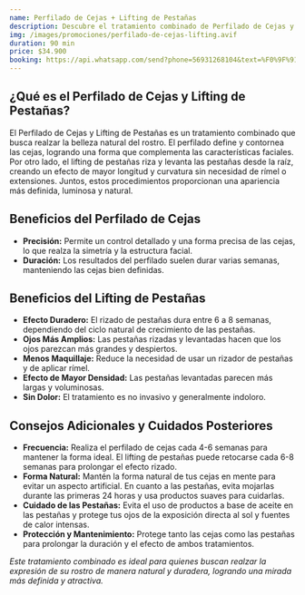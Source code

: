 ```yaml
---
name: Perfilado de Cejas + Lifting de Pestañas
description: Descubre el tratamiento combinado de Perfilado de Cejas y Lifting de Pestañas, diseñado para realzar tu belleza natural. Define tus cejas y riza tus pestañas para lograr una mirada más luminosa y atractiva, todo sin necesidad de rímel. Ideal para un look duradero y natural.
img: /images/promociones/perfilado-de-cejas-lifting.avif
duration: 90 min
price: $34.900
booking: https://api.whatsapp.com/send?phone=56931268104&text=%F0%9F%91%8B%F0%9F%8F%BB%20%C2%A1Hola!%20Quisiera%20agendar%20una%20hora%20para%20la%20promoci%C3%B3n%20de%20perfilado%20de%20cejas%20%2B%20lifting%20de%20pesta%C3%B1as.
---
```


## ¿Qué es el Perfilado de Cejas y Lifting de Pestañas?

El Perfilado de Cejas y Lifting de Pestañas es un tratamiento combinado que busca realzar la belleza natural del rostro. El perfilado define y contornea las cejas, logrando una forma que complementa las características faciales. Por otro lado, el lifting de pestañas riza y levanta las pestañas desde la raíz, creando un efecto de mayor longitud y curvatura sin necesidad de rímel o extensiones. Juntos, estos procedimientos proporcionan una apariencia más definida, luminosa y natural.

## Beneficios del Perfilado de Cejas

- **Precisión:** Permite un control detallado y una forma precisa de las cejas, lo que realza la simetría y la estructura facial.
- **Duración:** Los resultados del perfilado suelen durar varias semanas, manteniendo las cejas bien definidas.

## Beneficios del Lifting de Pestañas

- **Efecto Duradero:** El rizado de pestañas dura entre 6 a 8 semanas, dependiendo del ciclo natural de crecimiento de las pestañas.
- **Ojos Más Amplios:** Las pestañas rizadas y levantadas hacen que los ojos parezcan más grandes y despiertos.
- **Menos Maquillaje:** Reduce la necesidad de usar un rizador de pestañas y de aplicar rímel.
- **Efecto de Mayor Densidad:** Las pestañas levantadas parecen más largas y voluminosas.
- **Sin Dolor:** El tratamiento es no invasivo y generalmente indoloro.

## Consejos Adicionales y Cuidados Posteriores

- **Frecuencia:** Realiza el perfilado de cejas cada 4-6 semanas para mantener la forma ideal. El lifting de pestañas puede retocarse cada 6-8 semanas para prolongar el efecto rizado.
- **Forma Natural:** Mantén la forma natural de tus cejas en mente para evitar un aspecto artificial. En cuanto a las pestañas, evita mojarlas durante las primeras 24 horas y usa productos suaves para cuidarlas.
- **Cuidado de las Pestañas:** Evita el uso de productos a base de aceite en las pestañas y protege tus ojos de la exposición directa al sol y fuentes de calor intensas.
- **Protección y Mantenimiento:** Protege tanto las cejas como las pestañas para prolongar la duración y el efecto de ambos tratamientos.

_Este tratamiento combinado es ideal para quienes buscan realzar la expresión de su rostro de manera natural y duradera, logrando una mirada más definida y atractiva._
